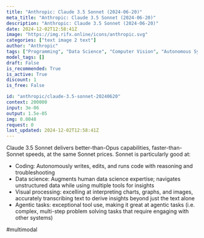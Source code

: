 ```yaml
---
title: "Anthropic: Claude 3.5 Sonnet (2024-06-20)"
meta_title: "Anthropic: Claude 3.5 Sonnet (2024-06-20)"
description: "Anthropic: Claude 3.5 Sonnet (2024-06-20)"
date: 2024-12-02T12:58:41Z
image: "https://img.rifx.online/icons/anthropic.svg"
categories: ["text image 2 text"]
author: "Anthropic"
tags: ["Programming", "Data Science", "Computer Vision", "Autonomous Systems", "Chatbots"]
model_tags: []
draft: False
is_recommended: True
is_active: True
discount: 1
is_free: False

id: "anthropic/claude-3.5-sonnet-20240620"
context: 200000
input: 3e-06
output: 1.5e-05
img: 0.0048
request: 0
last_updated: 2024-12-02T12:58:41Z
---
```


Claude 3.5 Sonnet delivers better-than-Opus capabilities, faster-than-Sonnet speeds, at the same Sonnet prices. Sonnet is particularly good at:

- Coding: Autonomously writes, edits, and runs code with reasoning and troubleshooting
- Data science: Augments human data science expertise; navigates unstructured data while using multiple tools for insights
- Visual processing: excelling at interpreting charts, graphs, and images, accurately transcribing text to derive insights beyond just the text alone
- Agentic tasks: exceptional tool use, making it great at agentic tasks (i.e. complex, multi-step problem solving tasks that require engaging with other systems)

#multimodal

